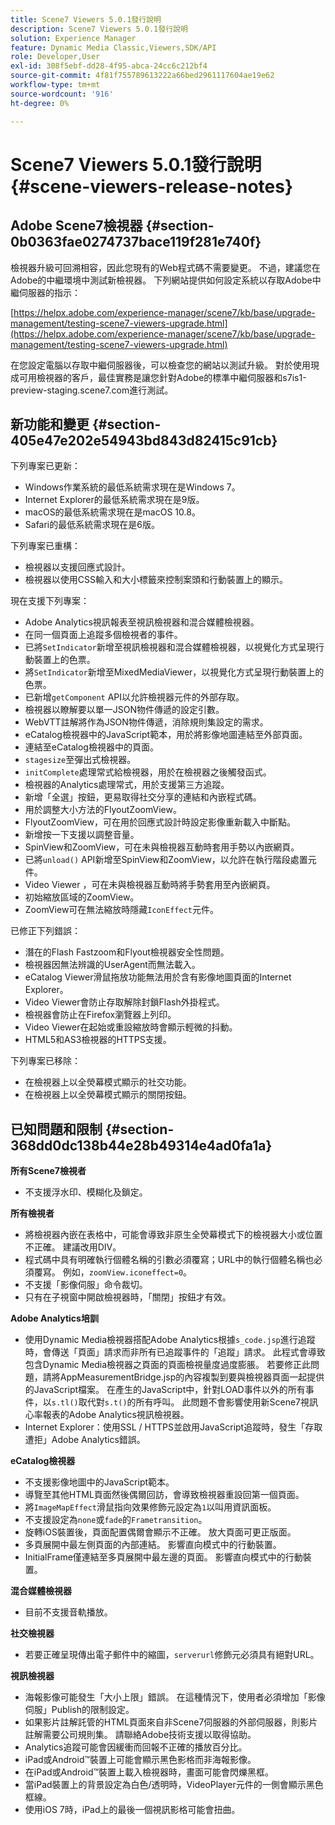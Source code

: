 ```yaml
---
title: Scene7 Viewers 5.0.1發行說明
description: Scene7 Viewers 5.0.1發行說明
solution: Experience Manager
feature: Dynamic Media Classic,Viewers,SDK/API
role: Developer,User
exl-id: 308f5ebf-dd28-4f95-abca-24cc6c212bf4
source-git-commit: 4f81f755789613222a66bed2961117604ae19e62
workflow-type: tm+mt
source-wordcount: '916'
ht-degree: 0%

---
```


# Scene7 Viewers 5.0.1發行說明{#scene-viewers-release-notes}

## Adobe Scene7檢視器 {#section-0b0363fae0274737bace119f281e740f}

檢視器升級可回溯相容，因此您現有的Web程式碼不需要變更。 不過，建議您在Adobe的中繼環境中測試新檢視器。 下列網站提供如何設定系統以存取Adobe中繼伺服器的指示：

[https://helpx.adobe.com/experience-manager/scene7/kb/base/upgrade-management/testing-scene7-viewers-upgrade.html](https://helpx.adobe.com/experience-manager/scene7/kb/base/upgrade-management/testing-scene7-viewers-upgrade.html)

在您設定電腦以存取中繼伺服器後，可以檢查您的網站以測試升級。 對於使用現成可用檢視器的客戶，最佳實務是讓您針對Adobe的標準中繼伺服器和s7is1-preview-staging.scene7.com進行測試。

## 新功能和變更 {#section-405e47e202e54943bd843d82415c91cb}

下列專案已更新：

* Windows作業系統的最低系統需求現在是Windows 7。
* Internet Explorer的最低系統需求現在是9版。
* macOS的最低系統需求現在是macOS 10.8。
* Safari的最低系統需求現在是6版。

下列專案已重構：

* 檢視器以支援回應式設計。
* 檢視器以使用CSS輸入和大小標籤來控制案頭和行動裝置上的顯示。

現在支援下列專案：

* Adobe Analytics視訊報表至視訊檢視器和混合媒體檢視器。
* 在同一個頁面上追蹤多個檢視者的事件。
* 已將`SetIndicator`新增至視訊檢視器和混合媒體檢視器，以視覺化方式呈現行動裝置上的色票。
* 將`SetIndicator`新增至MixedMediaViewer，以視覺化方式呈現行動裝置上的色票。
* 已新增`getComponent` API以允許檢視器元件的外部存取。
* 檢視器以瞭解要以單一JSON物件傳遞的設定引數。
* WebVTT註解將作為JSON物件傳遞，消除規則集設定的需求。
* eCatalog檢視器中的JavaScript範本，用於將影像地圖連結至外部頁面。
* 連結至eCatalog檢視器中的頁面。
* `stagesize`至彈出式檢視器。
* `initComplete`處理常式給檢視器，用於在檢視器之後觸發函式。
* 檢視器的Analytics處理常式，用於支援第三方追蹤。
* 新增「全選」按鈕，更易取得社交分享的連結和內嵌程式碼。
* 用於調整大小方法的FlyoutZoomView。
* FlyoutZoomView，可在用於回應式設計時設定影像重新載入中斷點。
* 新增按一下支援以調整音量。
* SpinView和ZoomView，可在未與檢視器互動時套用手勢以內嵌網頁。
* 已將`unload()` API新增至SpinView和ZoomView，以允許在執行階段處置元件。
* Video Viewer ，可在未與檢視器互動時將手勢套用至內嵌網頁。
* 初始縮放區域的ZoomView。
* ZoomView可在無法縮放時隱藏`IconEffect`元件。

已修正下列錯誤：

* 潛在的Flash Fastzoom和Flyout檢視器安全性問題。
* 檢視器因無法辨識的UserAgent而無法載入。
* eCatalog Viewer滑鼠拖放功能無法用於含有影像地圖頁面的Internet Explorer。
* Video Viewer會防止存取解除封鎖Flash外掛程式。
* 檢視器會防止在Firefox瀏覽器上列印。
* Video Viewer在起始或重設縮放時會顯示輕微的抖動。
* HTML5和AS3檢視器的HTTPS支援。

下列專案已移除：

* 在檢視器上以全熒幕模式顯示的社交功能。
* 在檢視器上以全熒幕模式顯示的關閉按鈕。

## 已知問題和限制 {#section-368dd0dc138b44e28b49314e4ad0fa1a}

**所有Scene7檢視者**

* 不支援浮水印、模糊化及鎖定。

**所有檢視者**

* 將檢視器內嵌在表格中，可能會導致非原生全熒幕模式下的檢視器大小或位置不正確。 建議改用DIV。
* 程式碼中具有明確執行個體名稱的引數必須覆寫；URL中的執行個體名稱也必須覆寫。 例如，`zoomView.iconeffect=0`。
* 不支援「影像伺服」命令裁切。
* 只有在子視窗中開啟檢視器時，「關閉」按鈕才有效。

**Adobe Analytics培訓**

* 使用Dynamic Media檢視器搭配Adobe Analytics根據`s_code.jsp`進行追蹤時，會傳送「頁面」請求而非所有已追蹤事件的「追蹤」請求。 此程式會導致包含Dynamic Media檢視器之頁面的頁面檢視量度過度膨脹。 若要修正此問題，請將AppMeasurementBridge.jsp的內容複製到要與檢視器頁面一起提供的JavaScript檔案。 在產生的JavaScript中，針對LOAD事件以外的所有事件，以`s.tl()`取代對`s.t()`的所有呼叫。 此問題不會影響使用新Scene7視訊心率報表的Adobe Analytics視訊檢視器。
* Internet Explorer：使用SSL / HTTPS並啟用JavaScript追蹤時，發生「存取遭拒」Adobe Analytics錯誤。

**eCatalog檢視器**

* 不支援影像地圖中的JavaScript範本。
* 導覽至其他HTML頁面然後偶爾回訪，會導致檢視器重設回第一個頁面。
* 將`ImageMapEffect`滑鼠指向效果修飾元設定為`1`以叫用資訊面板。
* 不支援設定為`none`或`fade`的`Frametransition`。
* 旋轉iOS裝置後，頁面配置偶爾會顯示不正確。 放大頁面可更正版面。
* 多頁展開中最左側頁面的內部連結。 影響直向模式中的行動裝置。
* InitialFrame僅連結至多頁展開中最左邊的頁面。 影響直向模式中的行動裝置。

**混合媒體檢視器**

* 目前不支援音軌播放。

**社交檢視器**

* 若要正確呈現傳出電子郵件中的縮圖，`serverurl`修飾元必須具有絕對URL。

**視訊檢視器**

* 海報影像可能發生「大小上限」錯誤。 在這種情況下，使用者必須增加「影像伺服」Publish的限制設定。
* 如果影片註解託管的HTML頁面來自非Scene7伺服器的外部伺服器，則影片註解需要公司規則集。 請聯絡Adobe技術支援以取得協助。
* Analytics追蹤可能會因緩衝而回報不正確的播放百分比。
* iPad或Android™裝置上可能會顯示黑色影格而非海報影像。
* 在iPad或Android™裝置上載入檢視器時，畫面可能會閃爍黑框。
* 當iPad裝置上的背景設定為白色/透明時，VideoPlayer元件的一側會顯示黑色框線。
* 使用iOS 7時，iPad上的最後一個視訊影格可能會扭曲。
